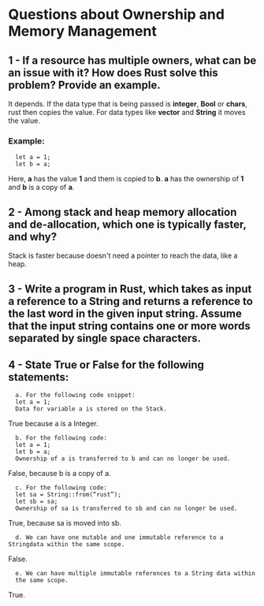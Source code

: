 # Questions about Ownership and Memory Management

## 1 -  If a resource has multiple owners, what can be an issue with it? How does Rust solve this problem? Provide an example.

It depends. If the data type that is being passed is **integer**, **Bool** or **chars**, rust then copies the value. For data types like **vector** and **String** it moves the value.

### Example:
      let a = 1;
      let b = a;
Here, **a** has the value **1** and them is copied to **b**. **a** has the ownership of **1** and **b** is a copy of **a**.

## 2 - Among stack and heap memory allocation and de-allocation, which one is typically faster, and why?

Stack is faster because doesn't need a pointer to reach the data, like a heap.

## 3 - Write a program in Rust, which takes as input a reference to a String and returns a reference to the last word in the given input string. Assume that the input string contains one or more words separated by single space characters.

## 4 - State True or False for the following statements:
      a. For the following code snippet:
      let a = 1;
      Data for variable a is stored on the Stack.
True because a is a Integer.

      b. For the following code:
      let a = 1;
      let b = a;
      Ownership of a is transferred to b and can no longer be used.
False, because b is a copy of a.

      c. For the following code:
      let sa = String::from(“rust”);
      let sb = sa;
      Ownership of sa is transferred to sb and can no longer be used.
True, because sa is moved into sb.

      d. We can have one mutable and one immutable reference to a Stringdata within the same scope.
False.

      e. We can have multiple immutable references to a String data within
      the same scope.
True.


